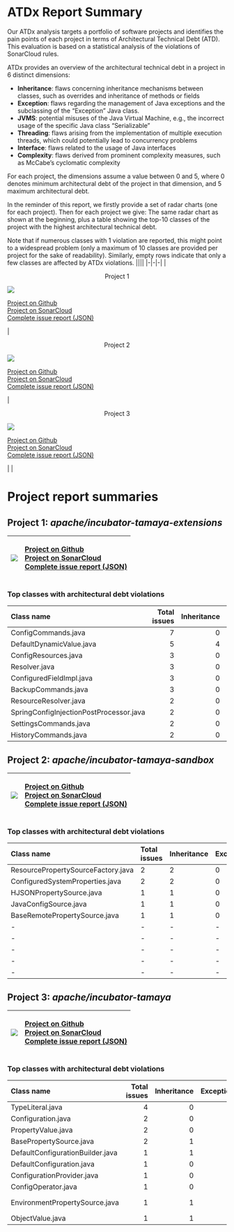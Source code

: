 # ATDx Report Summary
Our ATDx analysis targets a portfolio of software projects and identifies the pain points of each project in terms of Architectural Technical Debt (ATD). This evaluation is based on a statistical analysis of the violations of SonarCloud rules.

ATDx provides an overview of the architectural technical debt in a project  in 6 distinct dimensions:
* **Inheritance**: flaws concerning inheritance mechanisms between classes, such as overrides and inheritance of methods or fields
* **Exception**: flaws regarding the management of Java exceptions and the subclassing of the “Exception” Java class.
* **JVMS**: potential misuses of the Java Virtual Machine, e.g., the incorrect usage of the specific Java class “Serializable”
* **Threading**: flaws arising from the implementation of multiple execution threads, which could potentially lead to concurrency problems
* **Interface**: flaws related to the usage of Java interfaces
* **Complexity**: flaws derived from prominent complexity measures, such as McCabe’s cyclomatic complexity

For each project, the dimensions assume a value between 0 and 5, where 0 denotes minimum architectural debt of the project in that dimension, and 5 maximum architectural debt.

In the reminder of this report, we firstly provide a set of radar charts (one for each project). Then for each project we give:
The same radar chart as shown at the beginning, plus a table showing the top-10 classes of the project with the highest architectural technical debt.

Note that if numerous classes with 1 violation are reported, this might point to a widespread problem (only a maximum of 10 classes are provided per project for the sake of readability). Similarly, empty rows indicate that only a few classes are affected by ATDx violations.
||||
|-|-|-|
|<p align="center">Project 1</p><img src="https://github.com/robertoverdecchia/ATDx_report_sandbox/blob/master/plots/apache_incubator-tamaya-extensions.jpg"/> <p style="text-align:left">[Project on Github](https://github.com/apache/incubator-tamaya-extensions) <br> [Project on SonarCloud ](https://sonarcloud.io/dashboard?id=apache_incubator-tamaya-extensions) <br> [Complete issue report (JSON)](https://github.com/robertoverdecchia/ATDx_report_sandbox/blob/master/jsons/apache_incubator-tamaya-extensions.json)</p>|<p align="center">Project 2</p><img src="https://github.com/robertoverdecchia/ATDx_report_sandbox/blob/master/plots/apache_incubator-tamaya-sandbox.jpg"/> <p style="text-align:left">[Project on Github](https://github.com/apache/incubator-tamaya-sandbox) <br> [Project on SonarCloud ](https://sonarcloud.io/dashboard?id=apache_incubator-tamaya-sandbox) <br> [Complete issue report (JSON)](https://github.com/robertoverdecchia/ATDx_report_sandbox/blob/master/jsons/apache_incubator-tamaya-sandbox.json)</p>|<p align="center">Project 3</p><img src="https://github.com/robertoverdecchia/ATDx_report_sandbox/blob/master/plots/apache_incubator-tamaya.jpg"/> <p style="text-align:left">[Project on Github](https://github.com/apache/incubator-tamaya) <br> [Project on SonarCloud ](https://sonarcloud.io/dashboard?id=apache_incubator-tamaya) <br> [Complete issue report (JSON)](https://github.com/robertoverdecchia/ATDx_report_sandbox/blob/master/jsons/apache_incubator-tamaya.json)</p>
 | |

# Project report summaries
## Project 1: _apache/incubator-tamaya-extensions_
|<img src="https://github.com/robertoverdecchia/ATDx_report_sandbox/blob/master/plots/apache_incubator-tamaya-extensions.jpg"/>|<p style="text-align:left">[Project on Github](https://github.com/apache/incubator-tamaya-extensions) <br> [Project on SonarCloud ](https://sonarcloud.io/dashboard?id=apache_incubator-tamaya-extensions) <br> [Complete issue report (JSON)](https://github.com/robertoverdecchia/ATDx_report_sandbox/blob/master/jsons/apache_incubator-tamaya-extensions.json)</p>
|-|-|
### Top classes with architectural debt violations
| Class name                              |   Total issues |   Inheritance |   Exception |   JVMS |   Interface |   Threading |   Complexity | Fully qualified class name                                                                                |
|:----------------------------------------|---------------:|--------------:|------------:|-------:|------------:|------------:|-------------:|:----------------------------------------------------------------------------------------------------------|
| ConfigCommands.java                     |              7 |             0 |           7 |      0 |           0 |           0 |            0 | modules/osgi/common/src/main/java/org/apache/tamaya/osgi/commands/ConfigCommands.java                     |
| DefaultDynamicValue.java                |              5 |             4 |           0 |      0 |           1 |           0 |            0 | modules/injection/standalone/src/main/java/org/apache/tamaya/inject/internal/DefaultDynamicValue.java     |
| ConfigResources.java                    |              3 |             0 |           2 |      0 |           1 |           0 |            0 | modules/resources/src/main/java/org/apache/tamaya/resource/ConfigResources.java                           |
| Resolver.java                           |              3 |             0 |           0 |      0 |           3 |           0 |            0 | modules/resolver/src/main/java/org/apache/tamaya/resolver/Resolver.java                                   |
| ConfiguredFieldImpl.java                |              3 |             0 |           3 |      0 |           0 |           0 |            0 | modules/injection/standalone/src/main/java/org/apache/tamaya/inject/internal/ConfiguredFieldImpl.java     |
| BackupCommands.java                     |              3 |             0 |           3 |      0 |           0 |           0 |            0 | modules/osgi/common/src/main/java/org/apache/tamaya/osgi/commands/BackupCommands.java                     |
| ResourceResolver.java                   |              2 |             0 |           2 |      0 |           0 |           0 |            0 | modules/resources/src/main/java/org/apache/tamaya/resource/ResourceResolver.java                          |
| SpringConfigInjectionPostProcessor.java |              2 |             0 |           2 |      0 |           0 |           0 |            0 | modules/spring/src/main/java/org/apache/tamaya/integration/spring/SpringConfigInjectionPostProcessor.java |
| SettingsCommands.java                   |              2 |             0 |           2 |      0 |           0 |           0 |            0 | modules/osgi/gogo-shell/src/main/java/org/apache/tamaya/gogo/shell/SettingsCommands.java                  |
| HistoryCommands.java                    |              2 |             0 |           2 |      0 |           0 |           0 |            0 | modules/osgi/gogo-shell/src/main/java/org/apache/tamaya/gogo/shell/HistoryCommands.java                   |

## Project 2: _apache/incubator-tamaya-sandbox_
|<img src="https://github.com/robertoverdecchia/ATDx_report_sandbox/blob/master/plots/apache_incubator-tamaya-sandbox.jpg"/>|<p style="text-align:left">[Project on Github](https://github.com/apache/incubator-tamaya-sandbox) <br> [Project on SonarCloud ](https://sonarcloud.io/dashboard?id=apache_incubator-tamaya-sandbox) <br> [Complete issue report (JSON)](https://github.com/robertoverdecchia/ATDx_report_sandbox/blob/master/jsons/apache_incubator-tamaya-sandbox.json)</p>
|-|-|
### Top classes with architectural debt violations
| Class name                         | Total issues   | Inheritance   | Exception   | JVMS   | Interface   | Threading   | Complexity   | Fully qualified class name                                                                                |
|:-----------------------------------|:---------------|:--------------|:------------|:-------|:------------|:------------|:-------------|:----------------------------------------------------------------------------------------------------------|
| ResourcePropertySourceFactory.java | 2              | 2             | 0           | 0      | 0           | 0           | 0            | metamodel/src/main/java/org/apache/tamaya/metamodel/internal/factories/ResourcePropertySourceFactory.java |
| ConfiguredSystemProperties.java    | 2              | 2             | 0           | 0      | 0           | 0           | 0            | configured-sysprops/src/main/java/org/apache/tamaya/sysprops/ConfiguredSystemProperties.java              |
| HJSONPropertySource.java           | 1              | 1             | 0           | 0      | 0           | 0           | 0            | hjson/src/main/java/org/apache/tamaya/hjson/HJSONPropertySource.java                                      |
| JavaConfigSource.java              | 1              | 1             | 0           | 0      | 0           | 0           | 0            | configjsr/src/main/java/org/apache/tamaya/jsr382/JavaConfigSource.java                                    |
| BaseRemotePropertySource.java      | 1              | 1             | 0           | 0      | 0           | 0           | 0            | remote/src/main/java/org/apache/tamaya/remote/BaseRemotePropertySource.java                               |
| -                                  | -              | -             | -           | -      | -           | -           | -            | -                                                                                                         |
| -                                  | -              | -             | -           | -      | -           | -           | -            | -                                                                                                         |
| -                                  | -              | -             | -           | -      | -           | -           | -            | -                                                                                                         |
| -                                  | -              | -             | -           | -      | -           | -           | -            | -                                                                                                         |
| -                                  | -              | -             | -           | -      | -           | -           | -            | -                                                                                                         |

## Project 3: _apache/incubator-tamaya_
|<img src="https://github.com/robertoverdecchia/ATDx_report_sandbox/blob/master/plots/apache_incubator-tamaya.jpg"/>|<p style="text-align:left">[Project on Github](https://github.com/apache/incubator-tamaya) <br> [Project on SonarCloud ](https://sonarcloud.io/dashboard?id=apache_incubator-tamaya) <br> [Complete issue report (JSON)](https://github.com/robertoverdecchia/ATDx_report_sandbox/blob/master/jsons/apache_incubator-tamaya.json)</p>
|-|-|
### Top classes with architectural debt violations
| Class name                       |   Total issues |   Inheritance |   Exception |   JVMS |   Interface |   Threading |   Complexity | Fully qualified class name                                                                                |
|:---------------------------------|---------------:|--------------:|------------:|-------:|------------:|------------:|-------------:|:----------------------------------------------------------------------------------------------------------|
| TypeLiteral.java                 |              4 |             0 |           4 |      0 |           0 |           0 |            0 | code/api/src/main/java/org/apache/tamaya/TypeLiteral.java                                                 |
| Configuration.java               |              2 |             0 |           0 |      0 |           2 |           0 |            0 | code/api/src/main/java/org/apache/tamaya/Configuration.java                                               |
| PropertyValue.java               |              2 |             0 |           0 |      0 |           2 |           0 |            0 | code/api/src/main/java/org/apache/tamaya/spi/PropertyValue.java                                           |
| BasePropertySource.java          |              2 |             1 |           0 |      0 |           1 |           0 |            0 | code/core/src/main/java/org/apache/tamaya/core/propertysource/BasePropertySource.java                     |
| DefaultConfigurationBuilder.java |              1 |             1 |           0 |      0 |           0 |           0 |            0 | code/spi-support/src/main/java/org/apache/tamaya/spisupport/DefaultConfigurationBuilder.java              |
| DefaultConfiguration.java        |              1 |             0 |           0 |      0 |           1 |           0 |            0 | code/spi-support/src/main/java/org/apache/tamaya/spisupport/DefaultConfiguration.java                     |
| ConfigurationProvider.java       |              1 |             0 |           0 |      0 |           1 |           0 |            0 | code/api/src/main/java/org/apache/tamaya/ConfigurationProvider.java                                       |
| ConfigOperator.java              |              1 |             0 |           0 |      0 |           1 |           0 |            0 | code/api/src/main/java/org/apache/tamaya/ConfigOperator.java                                              |
| EnvironmentPropertySource.java   |              1 |             1 |           0 |      0 |           0 |           0 |            0 | code/spi-support/src/main/java/org/apache/tamaya/spisupport/propertysource/EnvironmentPropertySource.java |
| ObjectValue.java                 |              1 |             1 |           0 |      0 |           0 |           0 |            0 | code/api/src/main/java/org/apache/tamaya/spi/ObjectValue.java                                             |

